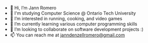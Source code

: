 - 👋 Hi, I’m Jann Romero
- 🎒 I'm studying Computer Science @ Ontario Tech University
- 👀 I’m interested in running, cooking, and video games
- 🌱 I’m currently learning various computer programming skills 
- 💞️ I’m looking to collaborate on software development projects :)
- 📫 You can reach me at janndenzellromero@gmail.com


<!---
jannromero18/jannromero18 is a ✨ special ✨ repository because its `README.md` (this file) appears on your GitHub profile.
You can click the Preview link to take a look at your changes.
--->

